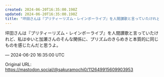 ```yaml
---
created: 2024-06-20T16:35:00.198Z
updated: 2024-06-20T16:35:00.198Z
title: "坪田さんは『プリティーリズム・レインボーライブ』を人間讃歌と言っていたけれど、私はゆいと加瀬さんのそんな関係に、プリズムのきらめきと本質的に同じものを感じたんだ[...]"
---
```


<p>坪田さんは『プリティーリズム・レインボーライブ』を人間讃歌と言っていたけれど、私はゆいと加瀬さんのそんな関係に、プリズムのきらめきと本質的に同じものを感じたんだと思うよ。</p>

&mdash; 2024-06-20 16:35:00 UTC

Original URL: https://mastodon.social/@sakuramochi0/112649915609903953
